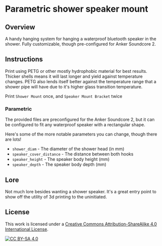 # Parametric shower speaker mount

## Overview

A handy hanging system for hanging a waterproof bluetooth speaker in the shower. Fully customizable, though pre-configured for Anker Soundcore 2.

## Instructions

Print using PETG or other mostly hydrophobic material for best results. Thicker shells means it will last longer and yield against temperature changes. PETG also lends itself better against the temperature range that a shower pipe will have due to it's higher glass transition temperature.

Print `Shower Mount` once, and `Speaker Mount Bracket` twice

### Parametric

The provided files are preconfigured for the Anker Soundcore 2, but it can be configured to fit any waterproof speaker with a rectangular shape.

Here's some of the more notable parameters you can change, though there are lots!

- `shower_diam` - The diameter of the shower head (in mm)
- `speaker_cover_distance` - The distance between both hooks
- `speaker_height` - The speaker body height (mm)
- `speaker_depth` - The speaker body depth (mm)

## Lore

Not much lore besides wanting a shower speaker. It's a great entry point to show off the utility of 3d printing to the uninitiated.

## License

This work is licensed under a
[Creative Commons Attribution-ShareAlike 4.0 International License][cc-by-sa].

[![CC BY-SA 4.0][cc-by-sa-image]][cc-by-sa]

[cc-by-sa]: http://creativecommons.org/licenses/by-sa/4.0/
[cc-by-sa-image]: https://licensebuttons.net/l/by-sa/4.0/88x31.png
[cc-by-sa-shield]: https://img.shields.io/badge/License-CC%20BY--SA%204.0-lightgrey.svg
